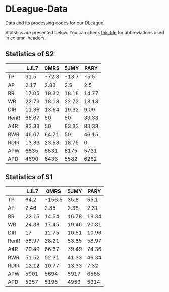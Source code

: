 # DLeague-Data

Data and its processing codes for our DLeague.

Statstics are presented below. You can check [this file](./docs/abbr_reference.md) for abbreviations used in column-headers.

## Statistics of S2

|      |    LJL7 |    0MRS |    5JMY |    PARY |
|------|---------|---------|---------|---------|
| TP   |   91.5  |  -72.3  |  -13.7  |   -5.5  |
| AP   |    2.17 |    2.83 |    2.5  |    2.5  |
| RR   |   17.05 |   19.32 |   18.18 |   14.77 |
| WR   |   22.73 |   18.18 |   22.73 |   18.18 |
| DIR  |   11.36 |   13.64 |   19.32 |    9.09 |
| RenR |   66.67 |   50    |   50    |   33.33 |
| A4R  |   83.33 |   50    |   83.33 |   83.33 |
| RWR  |   46.67 |   64.71 |   50    |   46.15 |
| RDIR |   13.33 |   23.53 |   18.75 |    0    |
| APW  | 6835    | 6531    | 6175    | 5731    |
| APD  | 4690    | 6433    | 5582    | 6262    |

## Statistics of S1

|      |    LJL7 |    0MRS |    5JMY |    PARY |
|------|---------|---------|---------|---------|
| TP   |   64.2  | -156.5  |   35.6  |   55.1  |
| AP   |    2.46 |    2.85 |    2.38 |    2.31 |
| RR   |   22.15 |   14.54 |   16.78 |   18.34 |
| WR   |   24.38 |   17.45 |   19.46 |   20.81 |
| DIR  |   17    |   12.75 |   10.51 |   10.96 |
| RenR |   58.97 |   28.21 |   53.85 |   58.97 |
| A4R  |   79.49 |   66.67 |   79.49 |   74.36 |
| RWR  |   51.52 |   52.31 |   41.33 |   46.34 |
| RDIR |   12.12 |   10.77 |   13.33 |    7.32 |
| APW  | 5901    | 5694    | 5917    | 6585    |
| APD  | 5257    | 5195    | 4953    | 5314    |
